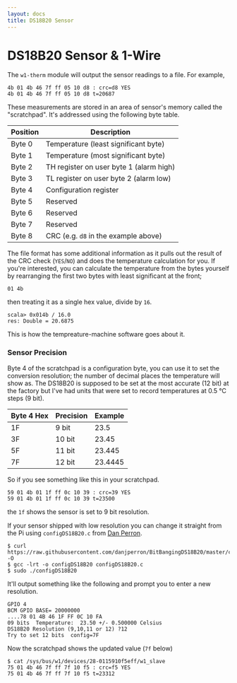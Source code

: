 ```yaml
---
layout: docs
title: DS18B20 Sensor
---
```


# DS18B20 Sensor & 1-Wire

The `w1-therm` module will output the sensor readings to a file. For example,

    4b 01 4b 46 7f ff 05 10 d8 : crc=d8 YES
    4b 01 4b 46 7f ff 05 10 d8 t=20687



These measurements are stored in an area of sensor's memory called the "scratchpad". It's addressed using the following byte table.

Position | Description
--- | ---
Byte 0 | Temperature (least significant byte)
Byte 1 | Temperature (most significant byte)
Byte 2 | TH register on user byte 1 (alarm high)
Byte 3 | TL register on user byte 2 (alarm low)
Byte 4 | Configuration register
Byte 5 | Reserved
Byte 6 | Reserved
Byte 7 | Reserved
Byte 8 | CRC (e.g. `d8` in the example above)



The file format has some additional information as it pulls out the result of the CRC check (`YES`/`NO`) and does the temperature calculation for you. If you're interested, you can calculate the temperature from the bytes yourself by rearranging the first two bytes with least significant at the front;

    01 4b

then treating it as a single hex value, divide by `16`.

    scala> 0x014b / 16.0
    res: Double = 20.6875


This is how the tempreature-machine software goes about it.


### Sensor Precision

Byte 4 of the scratchpad is a configuration byte, you can use it to set the conversion resolution; the number of decimal places the temperature will show as. The DS18B20 is supposed to be set at the most accurate (12 bit) at the factory but I've had units that were set to record temperatures at 0.5 °C steps (9 bit).

Byte 4 Hex | Precision | Example
--- | --- | ---
1F | 9 bit | 23.5
3F | 10 bit | 23.45
5F | 11 bit | 23.445
7F | 12 bit | 23.4445


So if you see something like this in your scratchpad.

    59 01 4b 01 1f ff 0c 10 39 : crc=39 YES
    59 01 4b 01 1f ff 0c 10 39 t=23500

the `1f` shows the sensor is set to 9 bit resolution.

If your sensor shipped with low resolution you can change it straight from the Pi using `configDS18B20.c` from [Dan Perron](https://github.com/danjperron/BitBangingDS18B20).

    $ curl https://raw.githubusercontent.com/danjperron/BitBangingDS18B20/master/configDS18B20.c -O
    $ gcc -lrt -o configDS18B20 configDS18B20.c
    $ sudo ./configDS18B20

It'll output something like the following and prompt you to enter a new resolution.

    GPIO 4
    BCM GPIO BASE= 20000000
    ....78 01 4B 46 1F FF 0C 10 FA
    09 bits  Temperature:  23.50 +/- 0.500000 Celsius
    DS18B20 Resolution (9,10,11 or 12) ?12
    Try to set 12 bits  config=7F

Now the scratchpad shows the updated value (`7f` below)

    $ cat /sys/bus/w1/devices/28-0115910f5eff/w1_slave
    75 01 4b 46 7f ff 7f 10 f5 : crc=f5 YES
    75 01 4b 46 7f ff 7f 10 f5 t=23312

